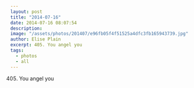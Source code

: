 ```yaml
---
layout: post
title: "2014-07-16"
date: 2014-07-16 08:07:54
description: 
image: "/assets/photos/201407/e96fb05f4f51525a4dfc3fb165943739.jpg"
author: Elise Plain
excerpt: 405. You angel you
tags: 
  - photos
  - all
---
```


405. You angel you
<p></p>
